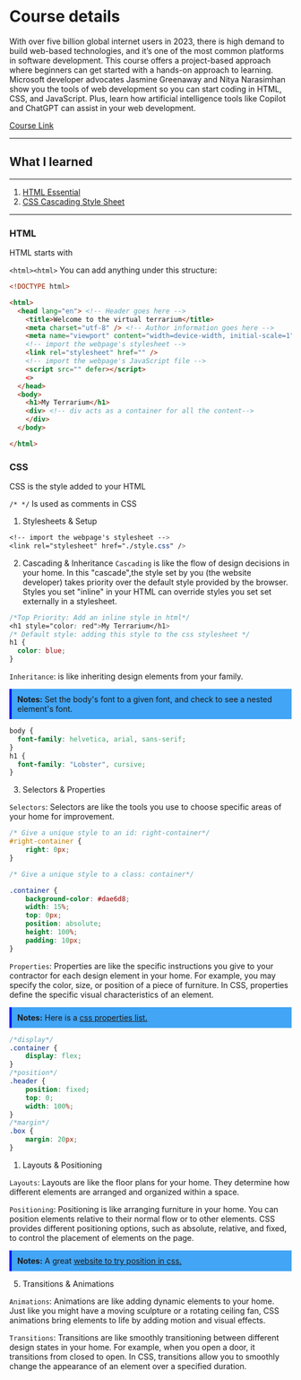 # Course details
With over five billion global internet users in 2023, there is high demand to build web-based technologies, and it’s one of the most common platforms in software development. This course offers a project-based approach where beginners can get started with a hands-on approach to learning. Microsoft developer advocates Jasmine Greenaway and Nitya Narasimhan show you the tools of web development so you can start coding in HTML, CSS, and JavaScript. Plus, learn how artificial intelligence tools like Copilot and ChatGPT can assist in your web development.

[Course Link](https://www.linkedin.com/learning/html-css-and-javascript-building-the-web)

-------
## What I learned
----
1. [HTML Essential](#html)
2. [CSS Cascading Style Sheet](#css)

---
### HTML
HTML starts with 

``<html><html>``
You can add anything under this structure:
```html
<!DOCTYPE html>

<html>
  <head lang="en"> <!-- Header goes here -->
    <title>Welcome to the virtual terrarium</title> 
    <meta charset="utf-8" /> <!-- Author information goes here -->
    <meta name="viewport" content="width=device-width, initial-scale=1" /> <!-- Set the web view width-->
    <!-- import the webpage's stylesheet -->
	<link rel="stylesheet" href="" />
	<!-- import the webpage's JavaScript file -->
	<script src="" defer></script>
    <>
  </head>
  <body>
    <h1>My Terrarium</h1>
    <div> <!-- div acts as a container for all the content-->
    </div>
  </body>

</html>
```
### CSS
CSS is the style added to your HTML

``/* */`` Is used as comments in CSS

1.  Stylesheets & Setup
```css
<!-- import the webpage's stylesheet -->
<link rel="stylesheet" href="./style.css" />
```


2.  Cascading & Inheritance
``Cascading`` is like the flow of design decisions in your home. 
In this "cascade",the style set by you (the website developer) takes priority over the default style provided by the browser.
Styles you set "inline" in your HTML can override styles you set set externally in a stylesheet.
```css
/*Top Priority: Add an inline style in html*/
<h1 style="color: red">My Terrarium</h1>
/* Default style: adding this style to the css stylesheet */
h1 {
  color: blue;
}
```
``Inheritance``: is like inheriting design elements from your family.
<div style="border-left: 4px solid blue;
 background-color: #42a5f5; padding: 10px; font-color: black">
  <strong>Notes:</strong> Set the body's font to a given font, and check to see a nested element's font.
</div>

```css
body {
  font-family: helvetica, arial, sans-serif;
}
h1 {
  font-family: "Lobster", cursive;
}
```
3.  Selectors & Properties

``Selectors``: Selectors are like the tools you use to choose specific areas of your home for improvement. 
```css
/* Give a unique style to an id: right-container*/
#right-container {
	right: 0px;
}

/* Give a unique style to a class: container*/

.container {
	background-color: #dae6d8;
	width: 15%;
	top: 0px;
	position: absolute;
	height: 100%;
	padding: 10px;
}
```


``Properties``: Properties are like the specific instructions you give to your contractor for each design element in your home. For example, you may specify the color, size, or position of a piece of furniture. In CSS, properties define the specific visual characteristics of an element.
<div style="border-left: 4px solid blue;
 background-color: #42a5f5; padding: 10px; font-color: black">
  <strong>Notes:</strong> Here is a <a href="https://www.w3schools.com/cssref/index.php">css properties list.</a>  
</div>

```css
/*display*/
.container {
    display: flex;
}
/*position*/
.header {
    position: fixed;
    top: 0;
    width: 100%;
}
/*margin*/
.box {
    margin: 20px;
}
```

1.  Layouts & Positioning

``Layouts``: Layouts are like the floor plans for your home. They determine how different elements are arranged and organized within a space.

``Positioning``: Positioning is like arranging furniture in your home. You can position elements relative to their normal flow or to other elements. CSS provides different positioning options, such as absolute, relative, and fixed, to control the placement of elements on the page.
<div style="border-left: 4px solid blue;
 background-color: #42a5f5; padding: 10px; font-color: black">
  <strong>Notes:</strong> A great <a href="https://codepen.io/Rotarepmi/pen/rjpNZY">website to try position in css.</a>  
</div>

5.  Transitions & Animations

``Animations``: Animations are like adding dynamic elements to your home. Just like you might have a moving sculpture or a rotating ceiling fan, CSS animations bring elements to life by adding motion and visual effects.

``Transitions``: Transitions are like smoothly transitioning between different design states in your home. For example, when you open a door, it transitions from closed to open. In CSS, transitions allow you to smoothly change the appearance of an element over a specified duration.

